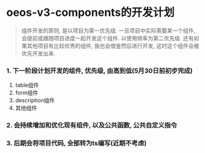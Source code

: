 # oeos-v3-components的开发计划

> 组件开发的原则, 是以项目为第一优先级. 一旦项目中实际需要某一个组件, 会提前或跟随项目进度一起开发这个组件. 以使用频率为第二优先级. 还有如果其他项目有比较优秀的组件, 我也会借鉴然后进行开发, 这时这个组件会被优先开发出来.

### 1. 下一阶段计划开发的组件, 优先级, 由高到低(5月30日前初步完成)

1. table组件
2. form组件
3. description组件
4. 其他组件

### 2. 会持续增加和优化现有组件, 以及公共函数, 公共自定义指令

### 3. 后期会将项目代码, 全部转为ts编写(近期不考虑)
